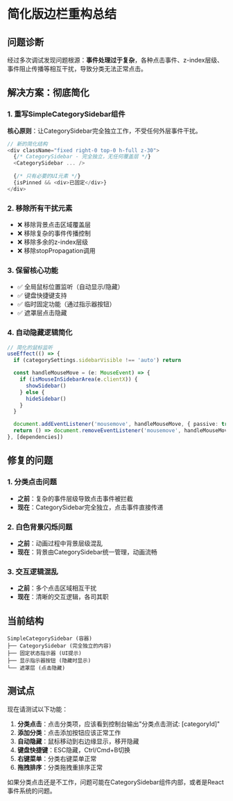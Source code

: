 # 简化版边栏重构总结

## 问题诊断

经过多次调试发现问题根源：**事件处理过于复杂**，各种点击事件、z-index层级、事件阻止传播等相互干扰，导致分类无法正常点击。

## 解决方案：彻底简化

### 1. 重写SimpleCategorySidebar组件

**核心原则**：让CategorySidebar完全独立工作，不受任何外层事件干扰。

```typescript
// 新的简化结构
<div className="fixed right-0 top-0 h-full z-30">
  {/* CategorySidebar - 完全独立，无任何覆盖层 */}
  <CategorySidebar ... />
  
  {/* 只有必要的UI元素 */}
  {isPinned && <div>已固定</div>}
</div>
```

### 2. 移除所有干扰元素

- ❌ 移除背景点击区域覆盖层
- ❌ 移除复杂的事件传播控制
- ❌ 移除多余的z-index层级
- ❌ 移除stopPropagation调用

### 3. 保留核心功能

- ✅ 全局鼠标位置监听（自动显示/隐藏）
- ✅ 键盘快捷键支持
- ✅ 临时固定功能（通过指示器按钮）
- ✅ 遮罩层点击隐藏

### 4. 自动隐藏逻辑简化

```typescript
// 简化的鼠标监听
useEffect(() => {
  if (categorySettings.sidebarVisible !== 'auto') return

  const handleMouseMove = (e: MouseEvent) => {
    if (isMouseInSidebarArea(e.clientX)) {
      showSidebar()
    } else {
      hideSidebar()
    }
  }

  document.addEventListener('mousemove', handleMouseMove, { passive: true })
  return () => document.removeEventListener('mousemove', handleMouseMove)
}, [dependencies])
```

## 修复的问题

### 1. 分类点击问题
- **之前**：复杂的事件层级导致点击事件被拦截
- **现在**：CategorySidebar完全独立，点击事件直接传递

### 2. 白色背景闪烁问题  
- **之前**：动画过程中背景层级混乱
- **现在**：背景由CategorySidebar统一管理，动画流畅

### 3. 交互逻辑混乱
- **之前**：多个点击区域相互干扰
- **现在**：清晰的交互逻辑，各司其职

## 当前结构

```
SimpleCategorySidebar (容器)
├── CategorySidebar (完全独立的内容)
├── 固定状态指示器 (UI提示)  
├── 显示指示器按钮 (隐藏时显示)
└── 遮罩层 (点击隐藏)
```

## 测试点

现在请测试以下功能：

1. **分类点击**：点击分类项，应该看到控制台输出"分类点击测试: [categoryId]"
2. **添加分类**：点击添加按钮应该正常工作
3. **自动隐藏**：鼠标移动到右边缘显示，移开隐藏
4. **键盘快捷键**：ESC隐藏，Ctrl/Cmd+B切换
5. **右键菜单**：分类右键菜单正常
6. **拖拽排序**：分类拖拽重排序正常

如果分类点击还是不工作，问题可能在CategorySidebar组件内部，或者是React事件系统的问题。
